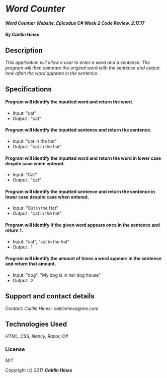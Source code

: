 # _Word Counter_

#### _Word Counter Website, Epicodus C# Week 2 Code Review, 2.17.17_

#### By _**Caitlin Hines**_

## Description

_This application will allow a user to enter a word and a sentence. The program will then compare the original word with the sentence and output how often the word appears in the sentence._

## Specifications

#### Program will identify the inputted word and return the word.
* Input: "cat"
* Output : "cat"

#### Program will identify the inputted sentence and return the sentence.
* Input: "cat in the hat"
* Output : "cat in the hat"

#### Program will identify the inputted word and return the word in lower case despite case when entered.
* Input: "Cat"
* Output : "cat"

#### Program will identify the inputted sentence and return the sentence in lower case despite case when entered.
* Input: "Cat in the Hat"
* Output : "cat in the hat"

#### Program will identify if the given word appears once in the sentence and return 1.
* Input: "cat", "cat in the hat"
* Output : 1

#### Program will identify the amount of times a word appears in the sentence and return that amount.
* Input: "dog", "My dog is in her dog house"
* Output : 2


## Support and contact details

_Contact: Caitlin Hines- caitlinhines@me.com_

## Technologies Used

_HTML, CSS, Nancy, Razor, C#_

### License

*MIT*

Copyright (c) 2017 **_Caitlin Hines_**

